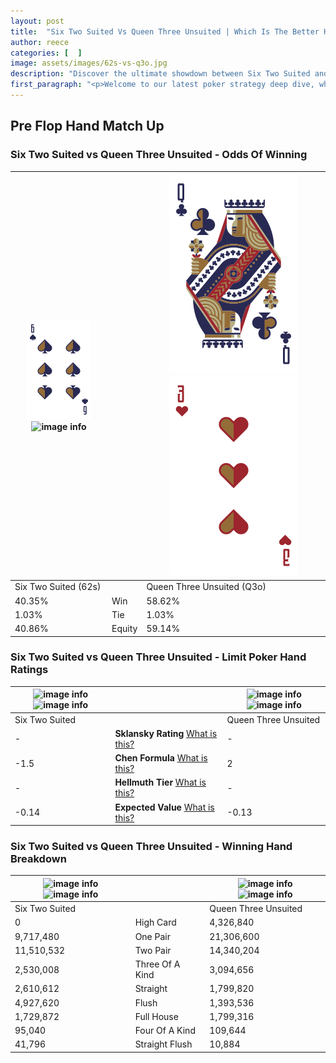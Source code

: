 ```yaml
---
layout: post
title:  "Six Two Suited Vs Queen Three Unsuited | Which Is The Better Hand In Poker? A Complete Guide"
author: reece
categories: [  ]
image: assets/images/62s-vs-q3o.jpg
description: "Discover the ultimate showdown between Six Two Suited and Queen Three Unsuited in poker! Uncover the odds, strategies, and scenarios where one hand triumphs over the other. Get ready to up your poker game with this thrilling analysis."
first_paragraph: "<p>Welcome to our latest poker strategy deep dive, where we're pitting two distinct hands against each other in a high-stakes showdown: Six Two Suited vs Queen Three Unsuited.</p><p>In the dynamic world of poker, every decision counts, and knowing which hand holds the upper hand is key to your success at the table.</p><p>In this article, we'll dissect these two hands, explore the scenarios where one dominates the other, and equip you with the knowledge to make strategic choices that can tip the odds in your favor.</p><p>Get ready to unravel the intriguing dynamics of these poker hands and elevate your game to new heights.</p>"
---
```




[comment]: # (sp0)

## Pre Flop Hand Match Up

<div class="table hand-ratings" markdown="1"> 



### Six Two Suited vs Queen Three Unsuited - Odds Of Winning


    
| ![image info](assets/images/hand1/6.png) ![image info](assets/images/hand1/2s.png) |  | ![image info](assets/images/hand2/Q.png) ![image info](assets/images/hand2/3o.png) |
| -------- | -------- | -------- |
| Six Two Suited (62s) |  | Queen Three Unsuited (Q3o) |
| 40.35% | Win | 58.62% |
| 1.03% | Tie | 1.03% |
| 40.86% | Equity | 59.14% |




[comment]: # (sp1)



### Six Two Suited vs Queen Three Unsuited - Limit Poker Hand Ratings


    
| ![image info](https://www.riverpairs.com/assets/images/hand1/6.png) ![image info](https://www.riverpairs.com/assets/images/hand1/2s.png) |  | ![image info](https://www.riverpairs.com/assets/images/hand2/Q.png) ![image info](https://www.riverpairs.com/assets/images/hand2/3o.png) |
| -------- | -------- | -------- |
| Six Two Suited |  | Queen Three Unsuited |
| - | **Sklansky Rating** [What is this?](/sklansky-rating-explained) | - |
| -1.5 | **Chen Formula** [What is this?](/chen-formula-explained) | 2 |
| - | **Hellmuth Tier** [What is this?](/Hellmuth-tier-explained) | - |
| -0.14 | **Expected Value** [What is this?](/expected-value-explained) | -0.13 |




[comment]: # (sp2)



### Six Two Suited vs Queen Three Unsuited - Winning Hand Breakdown


    
| ![image info](https://www.riverpairs.com/assets/images/hand1/6.png) ![image info](https://www.riverpairs.com/assets/images/hand1/2s.png) |  | ![image info](https://www.riverpairs.com/assets/images/hand2/Q.png) ![image info](https://www.riverpairs.com/assets/images/hand2/3o.png) |
| -------- | -------- | -------- |
| Six Two Suited |  | Queen Three Unsuited |
| 0 | High Card | 4,326,840 |
| 9,717,480 | One Pair | 21,306,600 |
| 11,510,532 | Two Pair | 14,340,204 |
| 2,530,008 | Three Of A Kind | 3,094,656 |
| 2,610,612 | Straight | 1,799,820 |
| 4,927,620 | Flush | 1,393,536 |
| 1,729,872 | Full House | 1,799,316 |
| 95,040 | Four Of A Kind | 109,644 |
| 41,796 | Straight Flush | 10,884 |




[comment]: # (sp3)



</div>

[comment]: # (sp4)



[comment]: # (sp5)

